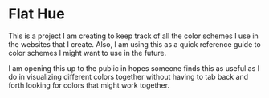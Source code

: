 # Flat Hue

This is a project I am creating to keep track of all the color schemes I use in the websites that I create. Also, I am using this as a quick reference guide to color schemes I might want to use in the future.

I am opening this up to the public in hopes someone finds this as useful as I do in visualizing different colors together without having to tab back and forth looking for colors that might work together.